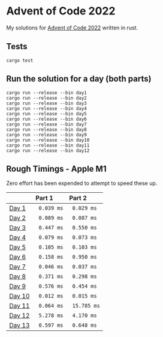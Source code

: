 # Advent of Code 2022

My solutions for [Advent of Code 2022](https://adventofcode.com/2022) written in rust.

## Tests

```
cargo test
```

## Run the solution for a day (both parts)

```
cargo run --release --bin day1
cargo run --release --bin day2
cargo run --release --bin day3
cargo run --release --bin day4
cargo run --release --bin day5
cargo run --release --bin day6
cargo run --release --bin day7
cargo run --release --bin day8
cargo run --release --bin day9
cargo run --release --bin day10
cargo run --release --bin day11
cargo run --release --bin day12
```

## Rough Timings - Apple M1

Zero effort has been expended to attempt to speed these up.

|                                                  | Part 1      | Part 2       |
|:-------------------------------------------------|:------------|:-------------|
| [Day 1](https://adventofcode.com/2022/day/1)     | ` 0.039 ms` | ` 0.029 ms`  |
| [Day 2](https://adventofcode.com/2022/day/2)     | ` 0.089 ms` | ` 0.087 ms`  |
| [Day 3](https://adventofcode.com/2022/day/3)     | ` 0.447 ms` | ` 0.550 ms`  |
| [Day 4](https://adventofcode.com/2022/day/4)     | ` 0.079 ms` | ` 0.073 ms`  |
| [Day 5](https://adventofcode.com/2022/day/5)     | ` 0.105 ms` | ` 0.103 ms`  |
| [Day 6](https://adventofcode.com/2022/day/6)     | ` 0.158 ms` | ` 0.950 ms`  |
| [Day 7](https://adventofcode.com/2022/day/7)     | ` 0.046 ms` | ` 0.037 ms`  |
| [Day 8](https://adventofcode.com/2022/day/8)     | ` 0.371 ms` | ` 0.298 ms`  |
| [Day 9](https://adventofcode.com/2022/day/9)     | ` 0.576 ms` | ` 0.454 ms`  |
| [Day 10](https://adventofcode.com/2022/day/10)   | ` 0.012 ms` | ` 0.015 ms`  |
| [Day 11](https://adventofcode.com/2022/day/11)   | ` 0.064 ms` | ` 15.785 ms` |
| [Day 12](https://adventofcode.com/2022/day/12)   | ` 5.278 ms` | ` 4.170 ms`  |
| [Day 13](https://adventofcode.com/2022/day/13)   | ` 0.597 ms` | ` 0.648 ms`  |
